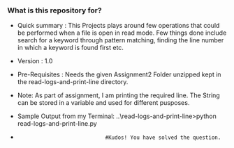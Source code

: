 ### What is this repository for? ###

* Quick summary : This Projects plays around few operations that could be performed when a file is open in read mode. Few things done include search for a keyword through pattern matching, finding the line number in which a keyword is found first etc. 
* Version :  1.0
* Pre-Requisites : Needs the given Assignment2 Folder unzipped kept in the read-logs-and-print-line directory.

* Note: As part of assignment, I am printing the required line. The String can be stored in a variable and used for different pusposes.

* Sample Output from my Terminal: ..\read-logs-and-print-line>python read-logs-and-print-line.py
*                                 #Kudos! You have solved the question.
